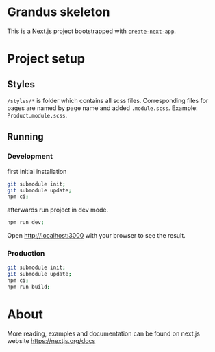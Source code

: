 # Grandus skeleton

This is a [Next.js](https://nextjs.org/) project bootstrapped with [`create-next-app`](https://github.com/vercel/next.js/tree/canary/packages/create-next-app).

# Project setup

## Styles

`/styles/*` is folder which contains all scss files. Corresponding files for pages are named by page name and added `.module.scss`. Example: `Product.module.scss`.

## Running

### Development
first initial installation
```bash
git submodule init;
git submodule update;
npm ci;
```

afterwards run project in dev mode.

```bash
npm run dev;
```
Open [http://localhost:3000](http://localhost:3000) with your browser to see the result.

### Production
```bash
git submodule init;
git submodule update;
npm ci;
npm run build;
```

# About
More reading, examples and documentation can be found on next.js website https://nextjs.org/docs
